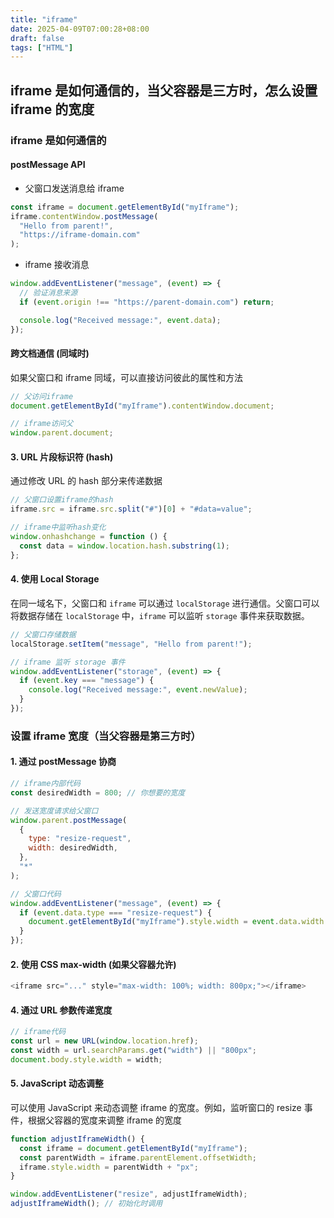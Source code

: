 ```yaml
---
title: "iframe"
date: 2025-04-09T07:00:28+08:00
draft: false
tags: ["HTML"]
---
```


## iframe 是如何通信的，当父容器是三方时，怎么设置 iframe 的宽度

### iframe 是如何通信的

#### postMessage API

- 父窗口发送消息给 iframe

```js
const iframe = document.getElementById("myIframe");
iframe.contentWindow.postMessage(
  "Hello from parent!",
  "https://iframe-domain.com"
);
```

- iframe 接收消息

```js
window.addEventListener("message", (event) => {
  // 验证消息来源
  if (event.origin !== "https://parent-domain.com") return;

  console.log("Received message:", event.data);
});
```

#### 跨文档通信 (同域时)

如果父窗口和 iframe 同域，可以直接访问彼此的属性和方法

```js
// 父访问iframe
document.getElementById("myIframe").contentWindow.document;

// iframe访问父
window.parent.document;
```

#### 3. URL 片段标识符 (hash)

通过修改 URL 的 hash 部分来传递数据

```js
// 父窗口设置iframe的hash
iframe.src = iframe.src.split("#")[0] + "#data=value";

// iframe中监听hash变化
window.onhashchange = function () {
  const data = window.location.hash.substring(1);
};
```

#### 4. 使用 Local Storage

在同一域名下，父窗口和 `iframe` 可以通过 `localStorage` 进行通信。父窗口可以将数据存储在 `localStorage` 中，`iframe` 可以监听 `storage` 事件来获取数据。

```js
// 父窗口存储数据
localStorage.setItem("message", "Hello from parent!");

// iframe 监听 storage 事件
window.addEventListener("storage", (event) => {
  if (event.key === "message") {
    console.log("Received message:", event.newValue);
  }
});
```

### 设置 iframe 宽度（当父容器是第三方时）

#### 1. 通过 postMessage 协商

```js
// iframe内部代码
const desiredWidth = 800; // 你想要的宽度

// 发送宽度请求给父窗口
window.parent.postMessage(
  {
    type: "resize-request",
    width: desiredWidth,
  },
  "*"
);

// 父窗口代码
window.addEventListener("message", (event) => {
  if (event.data.type === "resize-request") {
    document.getElementById("myIframe").style.width = event.data.width + "px";
  }
});
```

#### 2. 使用 CSS max-width (如果父容器允许)

```js
<iframe src="..." style="max-width: 100%; width: 800px;"></iframe>
```

#### 4. 通过 URL 参数传递宽度

```js
// iframe代码
const url = new URL(window.location.href);
const width = url.searchParams.get("width") || "800px";
document.body.style.width = width;
```

#### 5. JavaScript 动态调整

可以使用 JavaScript 来动态调整 iframe 的宽度。例如，监听窗口的 resize 事件，根据父容器的宽度来调整 iframe 的宽度

```js
function adjustIframeWidth() {
  const iframe = document.getElementById("myIframe");
  const parentWidth = iframe.parentElement.offsetWidth;
  iframe.style.width = parentWidth + "px";
}

window.addEventListener("resize", adjustIframeWidth);
adjustIframeWidth(); // 初始化时调用
```
